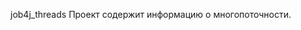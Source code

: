 job4j_threads
Проект содержит информацию о многопоточности.                         
                                                                               